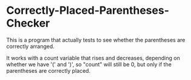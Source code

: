 # Correctly-Placed-Parentheses-Checker
This is a program that actually tests to see whether the parentheses are correctly arranged.

It works with a count variable that rises and decreases, depending on whether we have '(' and ')', so "count" will still be 0, but only if the parentheses are correctly placed.
